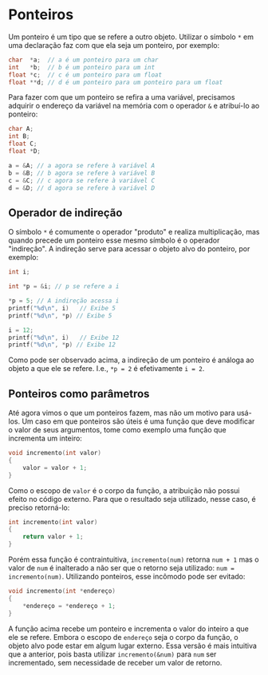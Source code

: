 # Ponteiros

Um ponteiro é um tipo que se refere a outro objeto. Utilizar o símbolo `*` em
uma declaração faz com que ela seja um ponteiro, por exemplo:

```c
char  *a;  // a é um ponteiro para um char
int   *b;  // b é um ponteiro para um int
float *c;  // c é um ponteiro para um float
float **d; // d é um ponteiro para um ponteiro para um float
```

Para fazer com que um ponteiro se refira a uma variável, precisamos adquirir o
endereço da variável na memória com o operador `&` e atribuí-lo ao ponteiro:

```c
char A;
int B;
float C;
float *D;

a = &A; // a agora se refere à variável A
b = &B; // b agora se refere à variável B
c = &C; // c agora se refere à variável C
d = &D; // d agora se refere à variável D
```

## Operador de indireção

O símbolo `*` é comumente o operador "produto" e realiza multiplicação, mas
quando precede um ponteiro esse mesmo símbolo é o operador "indireção". A
indireção serve para acessar o objeto alvo do ponteiro, por exemplo:

```c
int i;

int *p = &i; // p se refere a i

*p = 5; // A indireção acessa i
printf("%d\n", i)   // Exibe 5
printf("%d\n", *p) // Exibe 5

i = 12;
printf("%d\n", i)   // Exibe 12
printf("%d\n", *p) // Exibe 12
```

Como pode ser observado acima, a indireção de um ponteiro é análoga ao objeto a
que ele se refere. I.e., `*p = 2` é efetivamente `i = 2`.

## Ponteiros como parâmetros

Até agora vimos o que um ponteiros fazem, mas não um motivo para usá-los. Um
caso em que ponteiros são úteis é uma função que deve modificar o valor de seus
argumentos, tome como exemplo uma função que incrementa um inteiro:

```c
void incremento(int valor)
{
    valor = valor + 1;
}
```

Como o escopo de `valor` é o corpo da função, a atribuição não possui efeito no
código externo. Para que o resultado seja utilizado, nesse caso, é preciso
retorná-lo:

```c
int incremento(int valor)
{
    return valor + 1;
}
```

Porém essa função é contraintuitiva, `incremento(num)` retorna `num + 1` mas o
valor de `num` é inalterado a não ser que o retorno seja utilizado:
`num = incremento(num)`. Utilizando ponteiros, esse incômodo pode ser evitado:

```c
void incremento(int *endereço)
{
    *endereço = *endereço + 1;
}
```

A função acima recebe um ponteiro e incrementa o valor do inteiro a que ele se
refere. Embora o escopo de `endereço` seja o corpo da função, o objeto alvo pode
estar em algum lugar externo. Essa versão é mais intuitiva que a anterior, pois
basta utilizar `incremento(&num)` para `num` ser incrementado, sem necessidade
de receber um valor de retorno.
